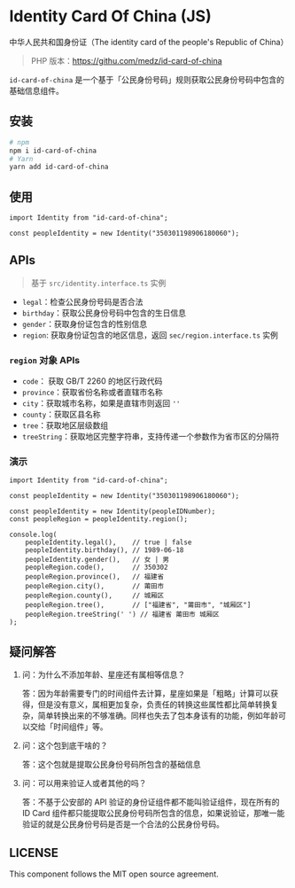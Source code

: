 # Identity Card Of China (JS)

中华人民共和国身份证（The identity card of the people's Republic of China）

>  PHP 版本：https://githu.com/medz/id-card-of-china

`id-card-of-china` 是一个基于「公民身份号码」规则获取公民身份号码中包含的基础信息组件。

## 安装

```bash
# npm
npm i id-card-of-china
# Yarn
yarn add id-card-of-china
```

## 使用

```es6
import Identity from "id-card-of-china";

const peopleIdentity = new Identity("350301198906180060");
```

## APIs

> 基于 `src/identity.interface.ts` 实例

- `legal`：检查公民身份号码是否合法
- `birthday`：获取公民身份号码中包含的生日信息
- `gender`：获取身份证包含的性别信息
- `region`: 获取身份证包含的地区信息，返回 `sec/region.interface.ts` 实例

### `region` 对象 APIs

- `code`： 获取 GB/T 2260 的地区行政代码
- `province`：获取省份名称或者直辖市名称
- `city`：获取城市名称，如果是直辖市则返回 `''`
- `county`：获取区县名称
- `tree`：获取地区层级数组
- `treeString`：获取地区完整字符串，支持传递一个参数作为省市区的分隔符

### 演示

```es6
import Identity from "id-card-of-china";

const peopleIdentity = new Identity("350301198906180060");

const peopleIdentity = new Identity(peopleIDNumber);
const peopleRegion = peopleIdentity.region();

console.log(
    peopleIdentity.legal(),    // true | false
    peopleIdentity.birthday(), // 1989-06-18
    peopleIdentity.gender(),   // 女 | 男
    peopleRegion.code(),       // 350302
    peopleRegion.province(),   // 福建省
    peopleRegion.city(),       // 莆田市
    peopleRegion.county(),     // 城厢区
    peopleRegion.tree(),       // ["福建省", "莆田市", "城厢区"]
    peopleRegion.treeString(' ') // 福建省 莆田市 城厢区
);
```

## 疑问解答

1. 问：为什么不添加年龄、星座还有属相等信息？

   答：因为年龄需要专门的时间组件去计算，星座如果是「粗略」计算可以获得，但是没有意义，属相更加复杂，负责任的转换这些属性都比简单转换复杂，简单转换出来的不够准确。同样也失去了包本身该有的功能，例如年龄可以交给「时间组件」等。

2. 问：这个包到底干啥的？

   答：这个包就是提取公民身份号码所包含的基础信息

3. 问：可以用来验证人或者其他的吗？

   答：不基于公安部的 API 验证的身份证组件都不能叫验证组件，现在所有的 ID Card 组件都只能提取公民身份号码所包含的信息，如果说验证，那唯一能验证的就是公民身份号码是否是一个合法的公民身份号码。


## LICENSE

This component follows the MIT open source agreement.
